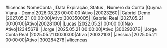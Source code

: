 #licencas
    NomeConta       , Data Expiração,   Status   , Numero da Conta
 |Quyma Viana - Demo|2026.08.23 00:00:00|Ativo    |20023260|
 |Gabriel Demo      |2027.05.21 00:00:00|Ativo|300350005|
 |Gabriel Real      |2027.05.21 00:00:00|Ativo|20028100|
 |Lucas             |2022.05.21 00:00:00|Nao Ativo|12345678|
 |Jorge             |2025.05.21 00:00:00|Ativo    |300292078|
 |Jorge Conta Real  |2025.05.21 00:00:00|Ativo    |20032103| 
 |Jessica           |2025.05.21 00:00:00|Ativo    |300284278| 
#licencas
